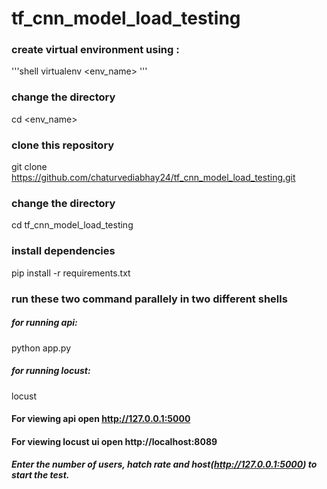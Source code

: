 # tf_cnn_model_load_testing
### create virtual environment using :
'''shell
virtualenv <env_name>
'''
### change the directory
cd <env_name>
### clone this repository
git clone https://github.com/chaturvediabhay24/tf_cnn_model_load_testing.git
### change the directory
cd tf_cnn_model_load_testing
### install dependencies
pip install -r requirements.txt
### run these two command parallely in two different shells
##### for running api:
python app.py
##### for running locust:
locust
#### For viewing api open http://127.0.0.1:5000
#### For viewing locust ui open http://localhost:8089
##### Enter the number of users, hatch rate and host(http://127.0.0.1:5000) to start the test.
